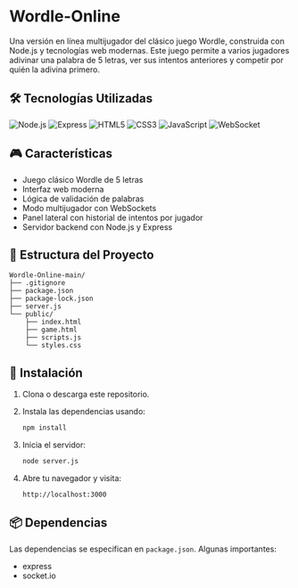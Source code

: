 # Wordle-Online

Una versión en línea multijugador del clásico juego Wordle, construida con Node.js y tecnologías web modernas. Este juego permite a varios jugadores adivinar una palabra de 5 letras, ver sus intentos anteriores y competir por quién la adivina primero.


## 🛠️ Tecnologías Utilizadas

![Node.js](https://img.shields.io/badge/Node.js-339933?style=for-the-badge&logo=nodedotjs&logoColor=white)
![Express](https://img.shields.io/badge/Express.js-000000?style=for-the-badge&logo=express&logoColor=white)
![HTML5](https://img.shields.io/badge/HTML5-E34F26?style=for-the-badge&logo=html5&logoColor=white)
![CSS3](https://img.shields.io/badge/CSS3-1572B6?style=for-the-badge&logo=css3&logoColor=white)
![JavaScript](https://img.shields.io/badge/JavaScript-F7DF1E?style=for-the-badge&logo=javascript&logoColor=black)
![WebSocket](https://img.shields.io/badge/WebSockets-010101?style=for-the-badge&logo=websocket&logoColor=white)

## 🎮 Características

- Juego clásico Wordle de 5 letras  
- Interfaz web moderna  
- Lógica de validación de palabras  
- Modo multijugador con WebSockets  
- Panel lateral con historial de intentos por jugador  
- Servidor backend con Node.js y Express  

## 📁 Estructura del Proyecto

```
Wordle-Online-main/
├── .gitignore
├── package.json
├── package-lock.json
├── server.js
└── public/
    ├── index.html
    ├── game.html
    ├── scripts.js
    └── styles.css
```

## 🚀 Instalación

1. Clona o descarga este repositorio.  
2. Instala las dependencias usando:

   ```bash
   npm install
   ```

3. Inicia el servidor:

   ```bash
   node server.js
   ```

4. Abre tu navegador y visita:

   ```
   http://localhost:3000
   ```

## 📦 Dependencias

Las dependencias se especifican en `package.json`. Algunas importantes:

- express  
- socket.io  

